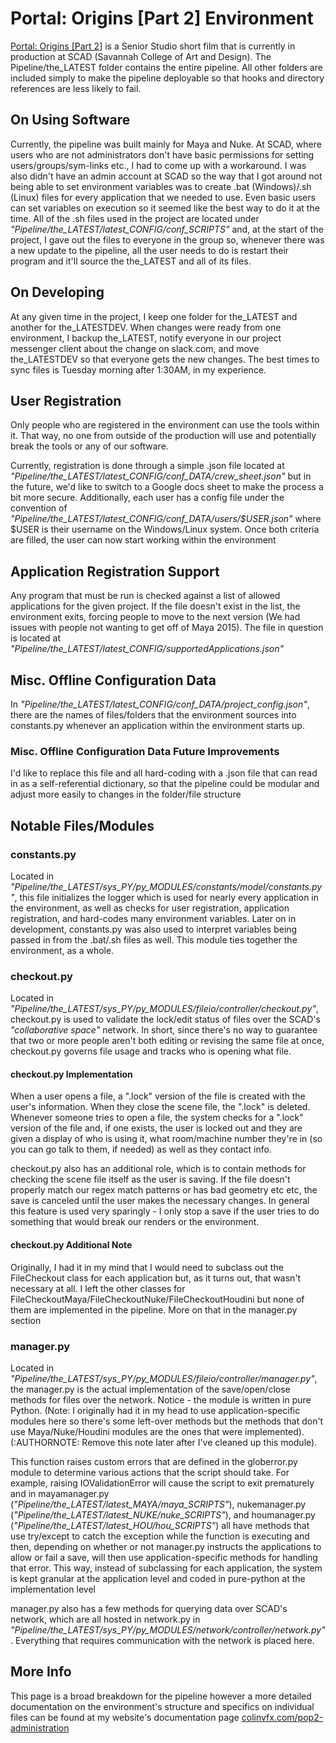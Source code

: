 # Portal: Origins [Part 2] Environment
[Portal: Origins [Part 2]](http://www.kickstarter.com/projects/msmmotionpictures/portal-origins-part-2) is a Senior Studio short film that is currently in
production at SCAD (Savannah College of Art and Design). The
Pipeline/the_LATEST folder contains the entire pipeline. All other folders are
included simply to make the pipeline deployable so that hooks and directory
references are less likely to fail.

## On Using Software
Currently, the pipeline was built mainly for Maya and Nuke. At SCAD, where
users who are not administrators don't have basic permissions for setting
users/groups/sym-links etc., I had to come up with a workaround. I was also
didn't have an admin account at SCAD so the way that I got around not being
able to set environment variables was to create .bat (Windows)/.sh (Linux)
files for every application that we needed to use. Even basic users can set
variables on execution so it seemed like the best way to do it at the time. All
of the .sh files used in the project are located under
*"Pipeline/the_LATEST/latest_CONFIG/conf_SCRIPTS"* and, at the start of the
project, I gave out the files to everyone in the group so, whenever there was a
new update to the pipeline, all the user needs to do is restart their program
and it'll source the the_LATEST and all of its files.

## On Developing
At any given time in the project, I keep one folder for the_LATEST and another
for the_LATESTDEV. When changes were ready from one environment, I backup
the_LATEST, notify everyone in our project messenger client about the change on
slack.com, and move the_LATESTDEV so that everyone gets the new changes. The
best times to sync files is Tuesday morning after 1:30AM, in my experience.

## User Registration
Only people who are registered in the environment can use the tools within it.
That way, no one from outside of the production will use and potentially break
the tools or any of our software.

Currently, registration is done through a simple .json file located at
*"Pipeline/the_LATEST/latest_CONFIG/conf_DATA/crew_sheet.json"* but in the
future, we'd like to switch to a Google docs sheet to make the process a bit
more secure. Additionally, each user has a config file under the convention of
*"Pipeline/the_LATEST/latest_CONFIG/conf_DATA/users/$USER.json"* where $USER is
their username on the Windows/Linux system. Once both criteria are filled, the
user can now start working within the environment

## Application Registration Support
Any program that must be run is checked against a list of allowed applications
for the given project. If the file doesn't exist in the list, the environment
exits, forcing people to move to the next version (We had issues with people
not wanting to get off of Maya 2015). The file in question is located at
*"Pipeline/the_LATEST/latest_CONFIG/supportedApplications.json"*

## Misc. Offline Configuration Data
In *"Pipeline/the_LATEST/latest_CONFIG/conf_DATA/project_config.json"*, there
are the names of files/folders that the environment sources into constants.py
whenever an application within the environment starts up.

### Misc. Offline Configuration Data Future Improvements
I'd like to replace this file and all hard-coding with a .json file that can
read in as a self-referential dictionary, so that the pipeline could be modular
and adjust more easily to changes in the folder/file structure

## Notable Files/Modules
### constants.py
Located in
*"Pipeline/the_LATEST/sys_PY/py_MODULES/constants/model/constants.py"*, this
file initializes the logger which is used for nearly every application in the
environment, as well as checks for user registration, application registration,
and hard-codes many environment variables. Later on in development,
constants.py was also used to interpret variables being passed in from the
.bat/.sh files as well. This module ties together the environment, as a whole.

### checkout.py
Located in
*"Pipeline/the_LATEST/sys_PY/py_MODULES/fileio/controller/checkout.py"*,
checkout.py is used to validate the lock/edit status of files over the SCAD's
*"collaborative space"* network. In short, since there's no way to guarantee
that two or more people aren't both editing or revising the same file at once,
checkout.py governs file usage and tracks who is opening what file.

#### checkout.py Implementation
When a user opens a file, a ".lock" version of the file is created with the
user's information. When they close the scene file, the ".lock" is deleted.
Whenever someone tries to open a file, the system checks for a ".lock" version
of the file and, if one exists, the user is locked out and they are given a
display of who is using it, what room/machine number they're in (so you can go
talk to them, if needed) as well as they contact info.

checkout.py also has an additional role, which is to contain methods for
checking the scene file itself as the user is saving. If the file doesn't
properly match our regex match patterns or has bad geometry etc etc, the save
is canceled until the user makes the necessary changes. In general this feature
is used very sparingly - I only stop a save if the user tries to do something
that would break our renders or the environment.

#### checkout.py Additional Note
Originally, I had it in my mind that I would need to subclass out the
FileCheckout class for each application but, as it turns out, that wasn't
necessary at all. I left the other classes for
FileCheckoutMaya/FileCheckoutNuke/FileCheckoutHoudini but none of them are
implemented in the pipeline. More on that in the manager.py section

### manager.py
Located in
*"Pipeline/the_LATEST/sys_PY/py_MODULES/fileio/controller/manager.py"*, the
manager.py is the actual implementation of the save/open/close methods for
files over the network. Notice - the module is written in pure Python. (Note: I
originally had it in my head to use application-specific modules here so
there's some left-over methods but the methods that don't use Maya/Nuke/Houdini
modules are the ones that were implemented). (:AUTHORNOTE: Remove this note
later after I've cleaned up this module).

This function raises custom errors that are defined in the globerror.py module
to determine various actions that the script should take. For example, raising
IOValidationError will cause the script to exit prematurely and in
mayamanager.py (*"Pipeline/the_LATEST/latest_MAYA/maya_SCRIPTS"*),
nukemanager.py (*"Pipeline/the_LATEST/latest_NUKE/nuke_SCRIPTS"*), and
houmanager.py (*"Pipeline/the_LATEST/latest_HOU/hou_SCRIPTS"*) all have methods
that use try/except to catch the exception while the function is executing and
then, depending on whether or not manager.py instructs the applications to
allow or fail a save, will then use application-specific methods for handling
that error. This way, instead of subclassing for each application, the system
is kept granular at the application level and coded in pure-python at the
implementation level

manager.py also has a few methods for querying data over SCAD's network, which
are all hosted in network.py in
*"Pipeline/the_LATEST/sys_PY/py_MODULES/network/controller/network.py"*.
Everything that requires communication with the network is placed here.

## More Info
This page is a broad breakdown for the pipeline however a more detailed
documentation on the environment's structure and specifics on individual files
can be found at my website's documentation page
[colinvfx.com/pop2-administration](http://colinvfx.com/wp-content/themes/thesis/docs/wip/administration.html)
